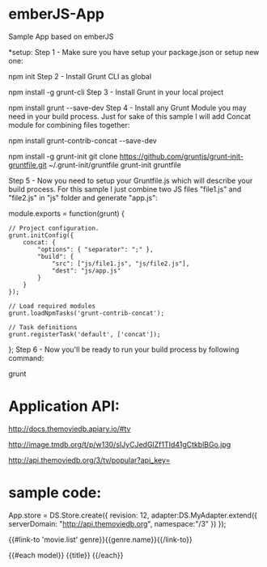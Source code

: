 emberJS-App
===========

Sample App based on emberJS

*setup:
Step 1 - Make sure you have setup your package.json or setup new one:

npm init
Step 2 - Install Grunt CLI as global

npm install -g grunt-cli
Step 3 - Install Grunt in your local project

npm install grunt --save-dev
Step 4 - Install any Grunt Module you may need in your build process. Just for sake of this sample I will add Concat module for combining files together:

npm install grunt-contrib-concat --save-dev

npm install -g grunt-init
git clone https://github.com/gruntjs/grunt-init-gruntfile.git ~/.grunt-init/gruntfile
grunt-init gruntfile

Step 5 - Now you need to setup your Gruntfile.js which will describe your build process. For this sample I just combine two JS files "file1.js" and "file2.js" in "js" folder and generate "app.js":

module.exports = function(grunt) {

    // Project configuration.
    grunt.initConfig({
        concat: {
            "options": { "separator": ";" },
            "build": {
                "src": ["js/file1.js", "js/file2.js"],
                "dest": "js/app.js"
            }
        }
    });

    // Load required modules
    grunt.loadNpmTasks('grunt-contrib-concat');

    // Task definitions
    grunt.registerTask('default', ['concat']);
};
Step 6 - Now you'll be ready to run your build process by following command:

grunt



Application API:
================
http://docs.themoviedb.apiary.io/#tv

http://image.tmdb.org/t/p/w130/sIJyCJedGlZf1TId41gCtkblBGo.jpg

http://api.themoviedb.org/3/tv/popular?api_key=


sample code:
============
App.store = DS.Store.create({
    revision: 12,
    adapter:DS.MyAdapter.extend({
        serverDomain: "http://api.themoviedb.org",
        namespace:"/3"
    })
});

{{#link-to 'movie.list' genre}}{{genre.name}}{{/link-to}}

{{#each model}}
    {{title}}
{{/each}}